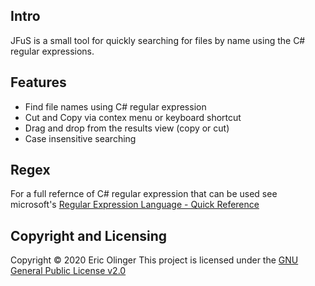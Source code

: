 ## Intro

JFuS is a small tool for quickly searching for files by name using the C# regular expressions.

## Features

- Find file names using C# regular expression
- Cut and Copy via contex menu or keyboard shortcut
- Drag and drop from the results view (copy or cut)
- Case insensitive searching

## Regex

For a full refernce of C# regular expression that can be used see microsoft's [Regular Expression Language - Quick Reference](https://docs.microsoft.com/en-us/dotnet/standard/base-types/regular-expression-language-quick-reference)

## Copyright and Licensing

Copyright © 2020 Eric Olinger
This project is licensed under the [GNU General Public License v2.0](https://github.com/EvvL/JFuS/blob/master/LICENSE.MD)
